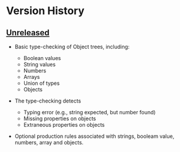 # Version History

## [Unreleased][unreleased]

*   Basic type-checking of Object trees, including:

    * Boolean values
    * String values
    * Numbers
    * Arrays
    * Union of types
    * Objects

*   The type-checking detects

    *   Typing error (e.g., string expected, but number found)
    *   Missing properties on objects
    *   Extraneous properties on objects

*   Optional production rules associated with strings, booleam value,
    numbers, array and objects.


[unreleased]: https://github.com/fchauvel/quick-check/compare/master..dev
